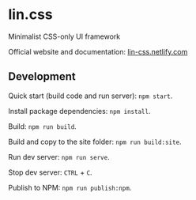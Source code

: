 # lin.css

Minimalist CSS-only UI framework

Official website and documentation: [lin-css.netlify.com](https://lin-css.netlify.com/)

## Development

Quick start (build code and run server): `npm start`.

Install package dependencies: `npm install`.

Build: `npm run build`.

Build and copy to the site folder: `npm run build:site`.

Run dev server: `npm run serve`.

Stop dev server: `CTRL` + `C`.

Publish to NPM: `npm run publish:npm`.